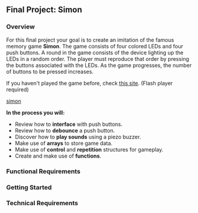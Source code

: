 ## Final Project: Simon

### Overview
For this final project your goal is to create an imitation of the famous memory game **Simon**. The game consists of four colored LEDs and four push buttons. A round in the game consists of the device lighting up the LEDs in a random order. The player must reproduce that order by pressing the buttons associated with the LEDs. As the game progresses, the number of buttons to be pressed increases.  

If you haven't played the game before, check [this site](http://www.freesimon.org). (Flash player required)

[simon](https://github.com/xaviermerino/ECE1552/blob/master/FinalProject/simonSays_bb.png?raw=true)

**In the process you will:**
  * Review how to **interface** with push buttons.
  * Review how to **debounce** a push button.
  * Discover how to **play sounds** using a piezo buzzer.
  * Make use of **arrays** to store game data.
  * Make use of **control** and **repetition** structures for gameplay.
  * Create and make use of **functions**.

### Functional Requirements

### Getting Started

### Technical Requirements
